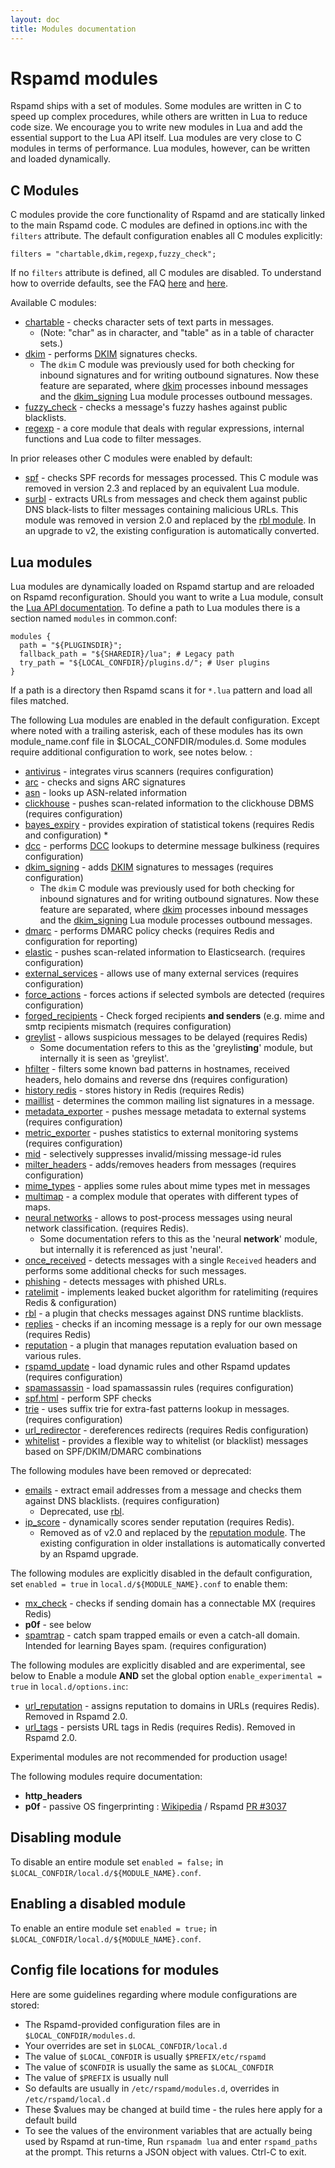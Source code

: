 ```yaml
---
layout: doc
title: Modules documentation
---
```

# Rspamd modules

Rspamd ships with a set of modules. Some modules are written in C to speed up
complex procedures, while others are written in Lua to reduce code size.
We encourage you to write new modules in Lua and add the essential
support to the Lua API itself. Lua modules are very close to
C modules in terms of performance. Lua modules, however, can be written and loaded
dynamically.

## C Modules

C modules provide the core functionality of Rspamd and are statically linked to the
main Rspamd code. C modules are defined in options.inc with the `filters` attribute.
The default configuration enables all C modules explicitly:

~~~ucl
filters = "chartable,dkim,regexp,fuzzy_check";
~~~

If no `filters` attribute is defined, all C modules are disabled. To understand how to
override defaults, see the FAQ [here](faq.html#what-are-local-and-override-config-files)
and [here](faq.html#what-are-the-locald-and-overrided-directories).

Available C modules:

- [chartable](chartable.html) - checks character sets of text parts in messages.
  - (Note: "char" as in character, and "table" as in a table of character sets.)
- [dkim](dkim.html) - performs [DKIM](http://www.dkim.org/) signatures checks.
   - The `dkim` C module was previously used for both checking for inbound signatures and for
  writing outbound signatures. Now these feature are separated, where [dkim](dkim.html) processes inbound
  messages and the [dkim_signing](dkim_signing.html) Lua module processes outbound messages.
- [fuzzy_check](fuzzy_check.html) - checks a message's fuzzy hashes against public blacklists.
- [regexp](regexp.html) - a core module that deals with regular expressions, internal
functions and Lua code to filter messages.

In prior releases other C modules were enabled by default:

- [spf](spf.html) - checks SPF records for messages processed. This C module was removed in
version 2.3 and replaced by an equivalent Lua module.
- [surbl](surbl.html) - extracts URLs from messages and check them against
public DNS black-lists to filter messages containing malicious URLs. This module was removed
in version 2.0 and replaced by the [rbl module](rbl.html). In an upgrade to v2, the existing
configuration is automatically converted.

## Lua modules

Lua modules are dynamically loaded on Rspamd startup and are reloaded on Rspamd
reconfiguration. Should you want to write a Lua module, consult the
[Lua API documentation](../lua/). To define a path to Lua modules there is a section
named `modules` in common.conf:

~~~ucl
modules {
  path = "${PLUGINSDIR}";
  fallback_path = "${SHAREDIR}/lua"; # Legacy path
  try_path = "${LOCAL_CONFDIR}/plugins.d/"; # User plugins
}
~~~

If a path is a directory then Rspamd scans it for `*.lua` pattern and load all
files matched.

The following Lua modules are enabled in the default configuration. Except where noted with a trailing asterisk,
each of these modules has its own module_name.conf file in $LOCAL_CONFDIR/modules.d. Some modules require
additional configuration to work, see notes below. :

- [antivirus](antivirus.html) - integrates virus scanners (requires configuration)
- [arc](arc.html) - checks and signs ARC signatures
- [asn](asn.html) - looks up ASN-related information
- [clickhouse](clickhouse.html) - pushes scan-related information to the clickhouse DBMS (requires configuration)
- [bayes_expiry](bayes_expiry.html) - provides expiration of statistical tokens (requires Redis and configuration) *
- [dcc](dcc.html) - performs [DCC](http://www.dcc-servers.net/dcc/) lookups to determine message bulkiness (requires configuration)
- [dkim_signing](dkim_signing.html) - adds [DKIM](http://www.dkim.org/) signatures to messages (requires configuration)
   - The `dkim` C module was previously used for both checking for inbound signatures and for
  writing outbound signatures. Now these feature are separated, where [dkim](dkim.html) processes inbound
  messages and the [dkim_signing](dkim_signing.html) Lua module processes outbound messages.
- [dmarc](dmarc.html) - performs DMARC policy checks (requires Redis and configuration for reporting)
- [elastic](elastic.html) - pushes scan-related information to Elasticsearch. (requires configuration)
- [external_services](external_services.html) - allows use of many external services (requires configuration)
- [force_actions](force_actions.html) - forces actions if selected symbols are detected (requires configuration)
- [forged_recipients](forged_recipients.html) - Check forged recipients **and senders** (e.g. mime and smtp recipients mismatch (requires configuration)
- [greylist](greylisting.html) - allows suspicious messages to be delayed (requires Redis)
  - Some documentation refers to this as the 'greylist**ing**' module, but internally it is seen as 'greylist'.
- [hfilter](hfilter.html) - filters some known bad patterns in hostnames, received headers, helo domains and reverse dns (requires configuration)
- [history redis](history_redis.html) - stores history in Redis (requires Redis)
- [maillist](maillist.html) - determines the common mailing list signatures in a message.
- [metadata_exporter](metadata_exporter.html) - pushes message metadata to external systems (requires configuration)
- [metric_exporter](metric_exporter.html) - pushes statistics to external monitoring systems (requires configuration)
- [mid](mid.html) - selectively suppresses invalid/missing message-id rules
- [milter_headers](milter_headers.html) - adds/removes headers from messages (requires configuration)
- [mime_types](mime_types.html) - applies some rules about mime types met in messages
- [multimap](multimap.html) - a complex module that operates with different types of maps.
- [neural networks](neural.html) - allows to post-process messages using neural network classification. (requires Redis).
  - Some documentation refers to this as the 'neural **network**' module, but internally it is referenced as just 'neural'.
- [once_received](once_received.html) - detects messages with a single `Received` headers and performs some additional checks for such messages.
- [phishing](phishing.html) - detects messages with phished URLs.
- [ratelimit](ratelimit.html) - implements leaked bucket algorithm for ratelimiting (requires Redis & configuration)
- [rbl](rbl.html) - a plugin that checks messages against DNS runtime blacklists.
- [replies](replies.html) - checks if an incoming message is a reply for our own message (requires Redis)
- [reputation](reputation.html) - a plugin that manages reputation evaluation based on various rules.
- [rspamd_update](rspamd_update.html) - load dynamic rules and other Rspamd updates (requires configuration)
- [spamassassin](spamassassin.html) - load spamassassin rules (requires configuration)
- [spf.html](spf.html) - perform SPF checks
- [trie](trie.html) - uses suffix trie for extra-fast patterns lookup in messages. (requires configuration)
- [url_redirector](url_redirector.html) - dereferences redirects (requires Redis configuration)
- [whitelist](whitelist.html) - provides a flexible way to whitelist (or blacklist) messages based on SPF/DKIM/DMARC combinations

The following modules have been removed or deprecated:

- [emails](emails.html) - extract email addresses from a message and checks them against DNS blacklists. (requires configuration)
  - Deprecated, use [rbl](rbl.html).
- [ip_score](ip_score.html) - dynamically scores sender reputation (requires Redis).
  - Removed as of v2.0 and replaced by the [reputation module](reputation.html). The existing configuration
in older installations is automatically converted by an Rspamd upgrade.

The following modules are explicitly disabled in the default configuration, set `enabled = true` in `local.d/${MODULE_NAME}.conf` to enable them:

- [mx_check](mx_check.html) - checks if sending domain has a connectable MX (requires Redis)
- **p0f** - see below
- [spamtrap](spamtrap.html) - catch spam trapped emails or even a catch-all domain. Intended for learning Bayes spam. (requires configuration)

The following modules are explicitly disabled and are experimental, see below to Enable a module **AND** set the global option `enable_experimental = true` in `local.d/options.inc`:

- [url_reputation](url_reputation.html) - assigns reputation to domains in URLs (requires Redis). Removed in Rspamd 2.0.
- [url_tags](url_tags.html) - persists URL tags in Redis (requires Redis). Removed in Rspamd 2.0.

Experimental modules are not recommended for production usage!

The following modules require documentation:

- **http_headers**
- **p0f** - passive OS fingerprinting : [Wikipedia](https://en.wikipedia.org/wiki/P0f) / Rspamd [PR #3037](https://github.com/rspamd/rspamd/pull/3037)


## Disabling module

To disable an entire module set `enabled = false;` in `$LOCAL_CONFDIR/local.d/${MODULE_NAME}.conf`.

## Enabling a disabled module

To enable an entire module set `enabled = true;` in `$LOCAL_CONFDIR/local.d/${MODULE_NAME}.conf`.

## Config file locations for modules

Here are some guidelines regarding where module configurations are stored:

- The Rspamd-provided configuration files are in `$LOCAL_CONFDIR/modules.d`.
- Your overrides are set in `$LOCAL_CONFDIR/local.d`
- The value of `$LOCAL_CONFDIR` is usually `$PREFIX/etc/rspamd`
- The value of `$CONFDIR` is usually the same as `$LOCAL_CONFDIR`
- The value of `$PREFIX` is usually null
- So defaults are usually in `/etc/rspamd/modules.d`, overrides in `/etc/rspamd/local.d`
- These $values may be changed at build time - the rules here apply for a default build
- To see the values of the environment variables that are actually being used by Rspamd at run-time,
Run `rspamadm lua` and enter `rspamd_paths` at the prompt. This returns a JSON object with values. Ctrl-C to exit.